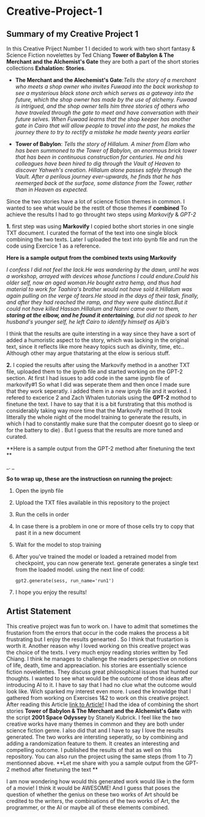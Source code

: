 # Creative-Project-1

## Summary of my Creative Project 1

In this Creative Priject Number 1 I decided to work with two short fantasy & Science Fiction novelettes by Ted Chiang  **Tower of Babylon & The Merchant and the Alchemist's Gate** they are both a part of the short stories collections **Exhalation: Stories**. 

* **The Merchant and the Alechemist's Gate**:_Tells the story of a merchant who meets a shop owner who invites Fuwaad into the back workshop to see a mysterious black stone arch which serves as a gateway into the future, which the shop owner has made by the use of alchemy. Fuwaad is intrigued, and the shop owner tells him three stories of others who have traveled through the gate to meet and have conversation with their future selves. When Fuwaad learns that the shop keeper has another gate in Cairo that will allow people to travel into the past, he makes the journey there to try to rectify a mistake he made twenty years earlier_ 

* **Tower of Babylon**: _Tells the story of Hillalum. A miner from Elam who has been summoned to the Tower of Babylon, an enormous brick tower that has been in continuous construction for centuries. He and his colleagues have been hired to dig through the Vault of Heaven to discover Yahweh's creation. Hillalum alone passes safely through the Vault. After a perilous journey ever-upwards, he finds that he has reemerged back at the surface, some distance from the Tower, rather than in Heaven as expected._

Since the two stories have a lot of  science fiction themes in common. I wanted to see what would be the restlt of those themes if **combined** To achieve the results I had to go throught two steps using *Markovify* & *GPT-2* 

**1.** first step was using **Markovify** I copied bothe short stories in one single TXT document. I curated the format of the text into one single block combining the two texts. Later I uploaded the text into ipynb file and run the code using Exercice 1 as a reference. 

**Here is a sample output from the combined texts using Markovify** 

_I confess I did not feel the lack.He was wandering by the dawn, until he was a workshop, arrayed with devices whose functions I could endure.Could his older self, now an aged woman.He bought extra hemp, and thus had material to work for Taahira's brother would not have sold it.Hillalum was again pulling on the verge of tears.He stood in the days of their task, finally, and after they had reached the ramp, and they were quite distinct.But it could not have killed Hassan.Hillalum and Nanni came over to them, **staring at the elbow, and he found it entertaining**, but did not speak to her husband's younger self, he left Cairo to identify himself as Ajib's_

I think that the results are quite intersting in a way since they have a sort of added a humoristic aspect to the story, which was lacking in the original text, since it reflects like more heavy topics such as divinity, time, etc.. Although other may argue thatstaring at the elow is serious stuff.  

**2.** I copied the results after using the Markovify method in a another TXT file, uploaded them to the ipynb file and started working on the GPT-2 section. At first I had issues to add code in the same ipynb file of markovify#1 So what I did was seperate them and then once I made sure that they work seperatly. i added them in a new ipnyb file and it worked. I refered to excerice 2 and  Zach Whalen tutorials using the **GPT-2** mothod to finetune the text. I have to say that it is a bit furstrating that this mothod is considerably taking way more time that the Markovify method (It took litterally the whole night of the model training  to generate the results, in which I had to constantly make sure that the computer doesnt go to sleep or for the battery to die) . But I guess that the results are more tuned and curated. 

**Here is a sample output from the GPT-2 method after finetuning the text ** 

_. _


**So to wrap up, these are the instructiosn on running the project:**

1. Open the ipynb file
2. Upload the TXT files available in this repository to the project
3. Run the cells in order
4. In case there is a problem in one or more of those cells try to copy that past it in a new document 
5. Wait for the model to stop training 
6. After you've trained the model or loaded a retrained model from checkpoint, you can now generate text. generate generates a single text from the loaded model.
using the next line of codd: 

      ```
      gpt2.generate(sess, run_name='run1')

      ```
7. I hope you enjoy the results!


## Artist Statement

This creative project was fun to work on. I have to admit that sometimes the frustarion from the errors that occur in the code makes the process a bit frustrating but I enjoy the results genearted . So I think that frustartion is worth it. Another reason why I loved working on this creative project was the choice of the texts. I very much enjoy reading stories written by Ted Chiang. I think he manages to challenge the readers perspective on notions of life, death, time and appreaciation. his stories are essentially science fiction novelelettes. They discuss great philosophical issues that hunted our thoughts. I wanted to see what would be the outcome of those ideas after introducing AI to it.  I have to say that I had no clue what the outcome would look like. Wich sparked my interest even more. I used the knowldge that I gathered from working on Exercises 1&2 to work on this creative project. After reading this Article [link to Article!](http://theconversation.com/artificial-intelligence-talks-and-talks-the-story-since-2001-a-space-odyssey-96252) I had the idea of combining the short stories **Tower of Babylon & The Merchant and the Alchemist's Gate** with the script **2001 Space Odyssey** by Stanely Kubrick. I feel like the two creative works have many themes in common and they are both under science fiction genre. I also did that and I have to say I love the results generated. The two works are intersting seperatly, so by combining and adding a randomization feature to them. It creates an interesting and compelling outcome. I published the results of that as well on this repository. You can also run the project using the same steps (from 1 to 7) mentionned above. **Let me share with you a sample output from the GPT-2 method after finetuning the text ** 









I am now wondering how would this generated work would like in the form of a movie! I think it would be AWESOME! And I guess that poses the question of whether the genius on these two works of Art should be credited to the writers, the combinations of the two works of Art, the programmer, or the AI or maybe all of these elements combined.




